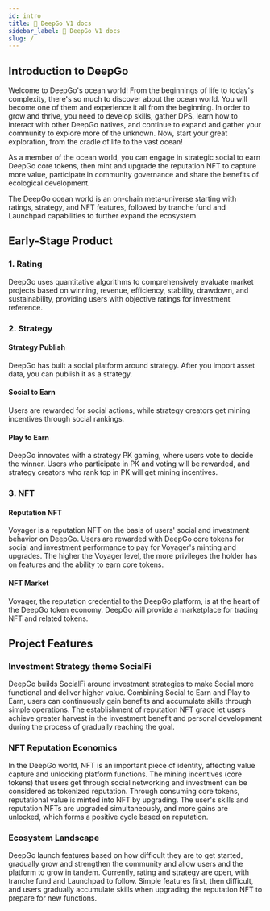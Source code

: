 ```yaml
---
id: intro
title: 🌌 DeepGo V1 docs
sidebar_label: 🌌 DeepGo V1 docs
slug: /
---
```


## Introduction to DeepGo
Welcome to DeepGo's ocean world! From the beginnings of life to today's complexity, there's so much to discover about the ocean world. You will become one of them and experience it all from the beginning. In order to grow and thrive, you need to develop skills, gather DPS, learn how to interact with other DeepGo natives, and continue to expand and gather your community to explore more of the unknown. Now, start your great exploration, from the cradle of life to the vast ocean!
​

As a member of the ocean world, you can engage in strategic social to earn DeepGo core tokens, then mint and upgrade the reputation NFT to capture more value, participate in community governance and share the benefits of ecological development.
​

The DeepGo ocean world is an on-chain meta-universe starting with ratings, strategy, and NFT features, followed by tranche fund and Launchpad capabilities to further expand the ecosystem.
## Early-Stage Product
### 1. Rating
DeepGo uses quantitative algorithms to comprehensively evaluate market projects based on winning, revenue, efficiency, stability, drawdown, and sustainability, providing users with objective ratings for investment reference.
### 2. Strategy
#### Strategy Publish
DeepGo has built a social platform around strategy. After you import asset data, you can publish it as a strategy.
#### Social to Earn
Users are rewarded for social actions, while strategy creators get mining incentives through social rankings.
#### Play to Earn
DeepGo innovates with a strategy PK gaming, where users vote to decide the winner. Users who participate in PK and voting will be rewarded, and strategy creators who rank top in PK will get mining incentives.
### 3. NFT
#### Reputation NFT
Voyager is a reputation NFT on the basis of users' social and investment behavior on DeepGo. Users are rewarded with DeepGo core tokens for social and investment performance to pay for Voyager's minting and upgrades. The higher the Voyager level, the more privileges the holder has on features and the ability to earn core tokens.
#### NFT Market
Voyager, the reputation credential to the DeepGo platform, is at the heart of the DeepGo token economy. DeepGo will provide a marketplace for trading NFT and related tokens.
## Project Features
### Investment Strategy theme SocialFi
DeepGo builds SocialFi around investment strategies to make Social more functional and deliver higher value. Combining Social to Earn and Play to Earn, users can continuously gain benefits and accumulate skills through simple operations. The establishment of reputation NFT grade let users achieve greater harvest in the investment benefit and personal development during the process of gradually reaching the goal.
### NFT Reputation Economics
In the DeepGo world, NFT is an important piece of identity, affecting value capture and unlocking platform functions. The mining incentives (core tokens) that users get through social networking and investment can be considered as tokenized reputation. Through consuming core tokens, reputational value is minted into NFT by upgrading. The user's skills and reputation NFTs are upgraded simultaneously, and more gains are unlocked, which forms a positive cycle based on reputation.
### Ecosystem Landscape
DeepGo launch features based on how difficult they are to get started, gradually grow and strengthen the community and allow users and the platform to grow in tandem. Currently, rating and strategy are open, with tranche fund and Launchpad to follow. Simple features first, then difficult, and users gradually accumulate skills when upgrading the reputation NFT to prepare for new functions.
